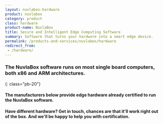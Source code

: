 ```yaml
---
layout: nuvlabox-hardware
product: nuvlabox
category: product
class: hardware
product-name: NuvlaBox
title: Secure and Intelligent Edge Computing Software
summary: Software that turns your hardware into a smart edge device.
permalink: /products-and-services/nuvlabox/hardware
redirect_from:
 - /hardware/
---
```


### The NuvlaBox software runs on most single board computers, both x86 and ARM architectures.
{: class="pb-20"}

#### The manufacturers below provide edge hardware already certified to run the NuvlaBox software.

#### Have different hardware? Get in touch, chances are that it'll work right out of the box. And we'll be happy to help you with certification.
